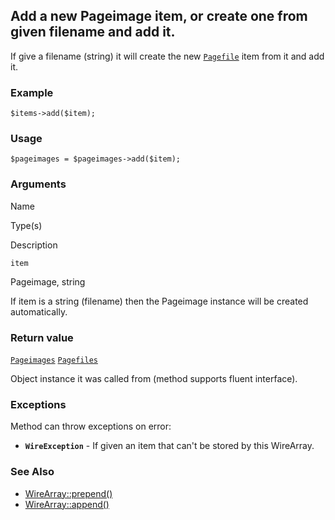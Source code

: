 Add a new Pageimage item, or create one from given filename and add it.
-----------------------------------------------------------------------

If give a filename (string) it will create the new [`Pagefile`](/api/ref/pagefile/) item from it and add it.

### Example

    $items->add($item); 

### Usage

    $pageimages = $pageimages->add($item);

### Arguments

Name

Type(s)

Description

`item`

Pageimage, string

If item is a string (filename) then the Pageimage instance will be created automatically.

### Return value

[`Pageimages`](/api/ref/pageimages/) [`Pagefiles`](/api/ref/pagefiles/)

Object instance it was called from (method supports fluent interface).

### Exceptions

Method can throw exceptions on error:

*   **`WireException`** - If given an item that can't be stored by this WireArray.
    

### See Also

*   [WireArray::prepend()](/api/ref/wire-array/prepend/)
*   [WireArray::append()](/api/ref/wire-array/append/)


